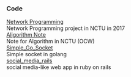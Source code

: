 ### Code  
[Network Programming](https://github.com/poyichou/np_project)  
Network Programming project in NCTU in 2017    
[Aligorithm Note](https://github.com/poyichou/aligorithm_note)  
Note for Algorithm in NCTU (OCW)  
[Simple_Go_Socket](https://github.com/poyichou/Simple_Go_Socket)  
Simple socket in golang  
[social_media_rails](https://github.com/poyichou/social_media_rails)  
social media-like web app in ruby on rails  
